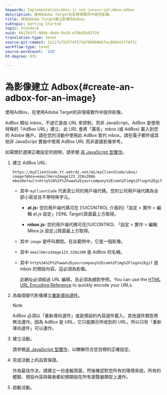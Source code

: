 ```yaml
---
keywords: Implementation;mbox.js non javascript;mbox;adbox
description: 使用Adobe Target在非現場實作中提供影像。
title: 使用Adobe Target建立影像的Adbox
subtopic: Getting Started
topic: Standard
uuid: 6b1763f7-08de-4bde-9e20-e79b92b02f20
translation-type: tm+mt
source-git-commit: 32217a752574f671b790880667ac869443778f51
workflow-type: tm+mt
source-wordcount: '329'
ht-degree: 83%

---
```



# 為影像建立 Adbox{#create-an-adbox-for-an-image}

使用AdBox，在使用Adobe Target的非現場實作中提供影像。

AdBox 類似 mbox，不過它是由 URL 來控制，而非 JavaScript。AdBox 是使用特殊的「AdBox URL」建立，此 URL 會將「廣告」mbox (或 AdBox) 載入到您的 Adobe 帳戶。請在您的活動中使用此 AdBox 取代 mbox。請在電子郵件或其他非 JavaScript 實施中使用 AdBox URL 而非直接影像參考。

如需關於選擇正確設定的說明，請參閱 [非 JavaScript 型實作](../../c-implementing-target/c-non-javascript-based-implementation/non-javascript-based-implementation.md#concept_4799C58B081A43F6B3B8CC25A8D5D7C4)。

1. 建立 AdBox URL:

   ```
   https://myClientCode.tt.omtrdc.net/m2/myClientCode/ubox/
   image?mbox=emailHeroImage123_320x200&
   mboxDefault=http%3A%2F%2Fwww%2Eyourcompany%2Ecom%2Fimg%2Flogo%2Egif
   ```

   * 其中 `myClientCode` 代表貴公司的用戶端代碼。您的公司用戶端代碼為全部小寫並且不帶特殊字元。

      * **at.js:** 您的用戶端代碼可在 [!UICONTROL  介面的]「設定 > 實作 > 編輯 at.js 設定」[!DNL Target]頁面最上方取得。

      * **mbox.js:** 您的用戶端代碼可在[!UICONTROL 「設定 > 實作 > 編輯 Mbox.js 設定」]頁面最上方取得。
   * 其中 `image` 是呼叫類型。在此範例中，它是一個影像。

   * 其中 `emailHeroImage123_320x200` 是 AdBox 的名稱。

   * 其中 `http%3A%2F%2Fwww%2Eyourcompany%2Ecom%2Fimg%2Flogo%2Egif` 是 mbox 的預設內容。這必須為影像。

      此網址必須經過 URL 編碼，且必須為絕對參照。You can use the [HTML URL Encoding Reference](https://www.w3schools.com/tags/ref_urlencode.asp) to quickly encode your URLs.


1. 為每個替代影像建立[重新導向選件](../../c-experiences/c-manage-content/offer-redirect.md#task_33C80CD722564303B687948261484F94)。

   >[!NOTE]
   >
   >AdBox 必須以「重新導向選件」或是預設的內容選件載入。其他選件類型將無法運作。因為 AdBox 是 URL，它只能顯示所收到的 URL，所以只有「重新導向選件」可以運作。

1. 建立活動。

   請參閱[非 JavaScript 型實作](../../c-implementing-target/c-non-javascript-based-implementation/non-javascript-based-implementation.md#concept_4799C58B081A43F6B3B8CC25A8D5D7C4)，以瞭解符合您目標的正確設定。
1. 完成活動上的品質保證。

   作為最佳作法，請建立一份虛擬頁面，然後確認對您所有的環境來說，所有的體驗、預設內容與報表都如預期般在所有瀏覽器類型上運作。

1. 啟動活動。
